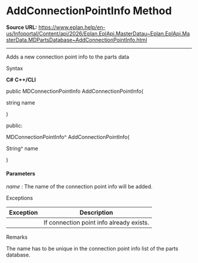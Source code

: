 # AddConnectionPointInfo Method

**Source URL:** https://www.eplan.help/en-us/Infoportal/Content/api/2026/Eplan.EplApi.MasterDatau~Eplan.EplApi.MasterData.MDPartsDatabase~AddConnectionPointInfo.html

---

Adds a new connection point info to the parts data

Syntax

**C#**
**C++/CLI**


public MDConnectionPointInfo AddConnectionPointInfo( 

   string name

)

public:

MDConnectionPointInfo^ AddConnectionPointInfo( 

   String^ name

)


#### Parameters

*name*
:   The name of the connection point info will be added.

Exceptions

| Exception | Description |
| --- | --- |
|  | If connection point info already exists. |

Remarks

The name has to be unique in the connection point info list of the parts database.

